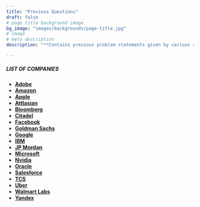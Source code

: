 ```yaml
---
title: "Previous Questions"
draft: false
# page title background image
bg_image: "images/backgrounds/page-title.jpg"
# image
# meta description
description: "**Contains previous problem statements given by various recruitors during their selection process.**"

---
```


##### LIST OF COMPANIES 

* **[Adobe](author/adobe/)**
* **[Amazon](author/amazon/)**
* **[Apple](author/apple/)**
* **[Attlasian](author/atlassian/)**
* **[Bloomberg](author/bloomberg/)**
* **[Citadel](author/citadel/)**
* **[Facebook](author/facebook/)**
* **[Goldman Sachs](author/goldman-sachs/)**
* **[Google](author/google/)**
* **[IBM](/ibm/_index.md)**
* **[JP Mordan](author/jp-mordan/)**
* **[Microsoft](author/microsoft/)**
* **[Nvidia](author/nvidia/)**
* **[Oracle](author/oracle/)**
* **[Salesforce](author/salesforce/)**
* **[TCS](author/tcs/)**
* **[Uber](author/uber/)**
* **[Walmart Labs](author/walmart-labs/)**
* **[Yandex](author/yandex/)**
